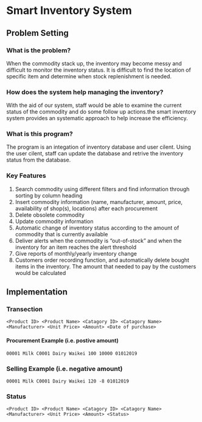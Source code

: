 # Smart Inventory System

## Problem Setting

### What is the problem?
When the commodity stack up, the inventory may become messy and difficult to monitor the inventory status. It is difficult to find the location of specific item and determine when stock replenishment is needed.

### How does the system help managing the inventory?
With the aid of our system, staff would be able to examine the current status of the commodity and do some follow up actions.the smart inventory system provides an systematic approach to help increase the efficiency.

### What is this program?
The program is an integation of inventory database and user cilent. Using the user cilent, staff can update the database and retrive the inventory status from the database.

### Key Features
1. Search commodity using different filters and find information through sorting by column heading
2. Insert commodity information (name, manufacturer, amount, price, availability of shop(s), locations) after each
procurement
3. Delete obsolete commodity
4. Update commodity information
5. Automatic change of inventory status according to the amount of commodity that is currently available
6. Deliver alerts when the commodity is “out-of-stock” and when the inventory for an item reaches the alert threshold
7. Give reports of monthly/yearly inventory change
8. Customers order recording function, and automatically delete bought items in the inventory. The amount that needed to pay by the customers would be calculated

## Implementation

### Transection 
````
<Product ID> <Product Name> <Catagory ID> <Catagory Name> <Manufacturer> <Unit Price> <Amount> <Date of purchase> 
````
#### Procurement Example (i.e. postive amount)
````
00001 Milk C0001 Dairy Waikei 100 10000 01012019
````
### Selling Example (i.e. negative amount)
````
00001 Milk C0001 Dairy Waikei 120 -8 01012019
````
### Status
````
<Product ID> <Product Name> <Catagory ID> <Catagory Name> <Manufacturer> <Unit Price> <Amount> <Status>
````

 


